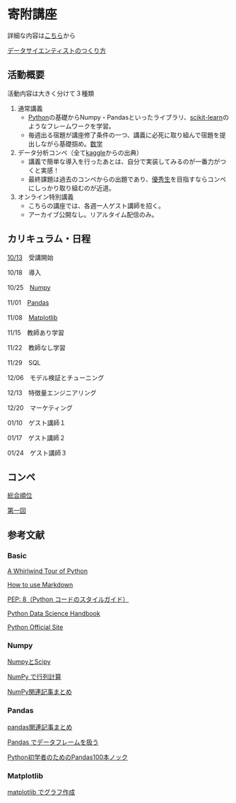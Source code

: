 # 寄附講座
詳細な内容は[こちら](https://gci.t.u-tokyo.ac.jp/gci-2022-winter/)から

[データサイエンティストのつくり方](https://www.slideshare.net/shoheihido/120913-pfi-dist)
## 活動概要
活動内容は大きく分けて３種類
1. 通常講義
    - [Python](https://note.nkmk.me/python/)の基礎からNumpy・Pandasといったライブラリ、[scikit-learn](https://scikit-learn.org/stable/modules/classes.html)のようなフレームワークを学習。
    - 毎週出る宿題が講座修了条件の一つ、講義に必死に取り組んで宿題を提出しながら基礎掴め。[数学](https://github.com/alicelindel3/math)
2. データ分析コンペ（全て[kaggle](https://github.com/alicelindel3/kaggle)からの出典）
    - 講義で簡単な導入を行ったあとは、自分で実装してみるのが一番力がつくと実感！
    - 最終課題は過去のコンペからの出題であり、[優秀生](https://gci.t.u-tokyo.ac.jp/deans_list/)を目指すならコンペにしっかり取り組むのが近道。
3. オンライン特別講義
    - こちらの講座では、各週一人ゲスト講師を招く。
    - アーカイブ公開なし。リアルタイム配信のみ。
## カリキュラム・日程

[10/13](https://alicelindel3.dreamlog.jp/archives/17259900.html)　受講開始

10/18　導入

10/25　[Numpy](https://numpy.org/doc/stable/reference/index.html)

11/01　[Pandas](https://pandas.pydata.org/docs/reference/index.html)

11/08　[Matplotlib](https://matplotlib.org/stable/api/index.html)

11/15　教師あり学習

11/22　教師なし学習

11/29　SQL

12/06　モデル検証とチューニング

12/13　特徴量エンジニアリング

12/20　マーケティング

01/10　ゲスト講師１

01/17　ゲスト講師２

01/24　ゲスト講師３

## コンペ
[総合順位](https://github.com/apppleNova802/GCI2020_Summer)

[第一回](https://github.com/haruharuharuko/GCI2020-Winter)

## 参考文献
### Basic
[A Whirlwind Tour of Python](https://jakevdp.github.io/WhirlwindTourOfPython/)

[How to use Markdown](https://jupyter-notebook.readthedocs.io/en/latest/examples/Notebook/Working%20With%20Markdown%20Cells.html)

[PEP: 8（Python コードのスタイルガイド）](https://pep8-ja.readthedocs.io/ja/latest/)

[Python Data Science Handbook](https://jakevdp.github.io/PythonDataScienceHandbook/)

[Python Official Site](https://www.python.org/)
### Numpy
[NumpyとScipy](https://www.eidos.ic.i.u-tokyo.ac.jp/~tau/lecture/computational_physics/slide/numpy.pdf)

[NumPy で行列計算](https://pythondatascience.plavox.info/numpy)

[NumPy関連記事まとめ](https://note.nkmk.me/python-numpy-post-summary/)
### Pandas
[pandas関連記事まとめ](https://note.nkmk.me/python-pandas-post-summary/)

[Pandas でデータフレームを扱う](https://pythondatascience.plavox.info/pandas)

[Python初学者のためのPandas100本ノック](https://qiita.com/kunishou/items/bd5fad9a334f4f5be51c)
### Matplotlib
[matplotlib でグラフ作成](https://pythondatascience.plavox.info/matplotlib)
